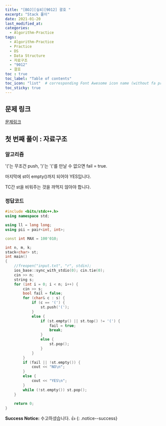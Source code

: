 ```yaml
---
title: "[BOJ][실4][9012] 괄호 "
excerpt: "Stack 풀이"
date: 2021-01-20
last_modified_at:
categories:
  - Algorithm-Practice
tags:
  - Algorithm-Practice
  - Practice
  - DS
  - Data Structure
  - 자료구조
  - "9012"
  - 괄호
toc : true
toc_label: "Table of contents"
toc_icon: "list"  # corresponding Font Awesome icon name (without fa prefix)
toc_sticky: true
---
```


## 문제 링크

[문제링크](https://www.acmicpc.net/problem/9012)  

## 첫 번째 풀이 : 자료구조 

### 알고리즘

'('는 무조건 push, ')'는 '('를 만날 수 없으면 fail = true.  

마지막에 st이 empty()까지 되어야 YES입니다.  

TC간 st을 비워주는 것을 까먹지 않아야 합니다.  

### 정답코드  

```cpp
#include <bits/stdc++.h>
using namespace std;

using ll = long long;
using pii = pair<int, int>;

const int MAX = 100'010;

int n, m, k;
stack<char> st;
int main()
{
    //freopen("input.txt", "r", stdin);
    ios_base::sync_with_stdio(0); cin.tie(0);
    cin >> n;
    string s;
    for (int i = 0; i < n; i++) {
        cin >> s;
        bool fail = false;
        for (char& c : s) {
            if (c == '(') {
                st.push('(');
            }
            else {
                if (st.empty() || st.top() != '(') {
                    fail = true;
                    break;
                }
                else {
                    st.pop();
                }
            }
        }
        if (fail || !st.empty()) {
            cout << "NO\n";
        }
        else {
            cout << "YES\n";
        }
        while (!st.empty()) st.pop();
    }
    
    return 0;
}

```


**Success Notice:**
수고하셨습니다. :+1:
{: .notice--success}